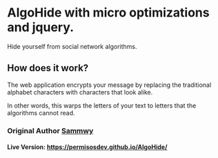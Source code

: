 # AlgoHide with micro optimizations and jquery.
Hide yourself from social network algorithms.

## How does it work?
The web application encrypts your message by replacing the traditional alphabet characters with characters that look alike.  

In other words, this warps the letters of your text to letters that the algorithms cannot read.

### Original Author [Sammwy](https://github.com/sammwyy)

#### Live Version: https://permisosdev.github.io/AlgoHide/

